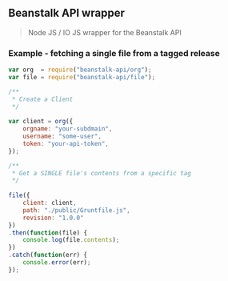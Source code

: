 ## Beanstalk API wrapper

> Node JS / IO JS wrapper for the Beanstalk API

### Example - fetching a single file from a tagged release
 
```js
var org  = require("beanstalk-api/org");
var file = require("beanstalk-api/file");

/**
 * Create a Client
 */
 
var client = org({
    orgname: "your-subdmain",
    username: "some-user",
    token: "your-api-token",
});

/**
 * Get a SINGLE file's contents from a specific tag
 */ 
 
file({
    client: client,
    path: "./public/Gruntfile.js",
    revision: "1.0.0"
})
.then(function(file) {
    console.log(file.contents);
})
.catch(function(err) {
    console.error(err);
});

```

